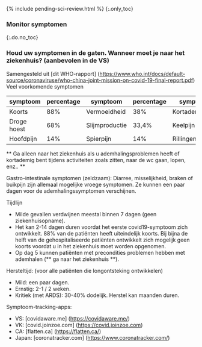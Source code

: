 
{% include pending-sci-review.html %}
{:.only_toc} 
 ### Monitor symptomen 

 {:.do.no_toc} 
 ### Houd uw symptomen in de gaten. Wanneer moet je naar het ziekenhuis? (aanbevolen in de VS) 

Samengesteld uit [dit WHO-rapport] (https://www.who.int/docs/default-source/coronaviruse/who-china-joint-mission-on-covid-19-final-report.pdf) 
 Veel voorkomende symptomen 

 <div class="table-wrap" markdown="1"> 
 
 | symptoom | percentage | symptoom | percentage | symptoom | percentage | 
 | ---------- | ---------- | ---------------- | ---------- | -------------------- | ---------- | 
 | Koorts | 88% | Vermoeidheid | 38% | Kortademigheid | 18% | 
 | Droge hoest | 68% | Slijmproductie | 33,4% | Keelpijn | 14% | 
 | Hoofdpijn | 14% | Spierpijn | 14% | Rillingen | 11% | 

 </div> 
 
 ** Ga alleen naar het ziekenhuis als u ademhalingsproblemen heeft of kortademig bent tijdens activiteiten zoals zitten, naar de wc gaan, lopen, enz.. ** 

 Gastro-intestinale symptomen (zeldzaam): 
 Diarree, misselijkheid, braken of buikpijn zijn allemaal mogelijke vroege symptomen. Ze kunnen een paar dagen voor de ademhalingssymptomen verschijnen. 

 Tijdlijn 
 - Milde gevallen verdwijnen meestal binnen 7 dagen (geen ziekenhuisopname). 
 - Het kan 2-14 dagen duren voordat het eerste covid19-symptoom zich ontwikkelt. 88% van de patiënten heeft uiteindelijk koorts. 
 Bij bijna de helft van de gehospitaliseerde patiënten ontwikkelt zich mogelijk geen koorts voordat u in het ziekenhuis moet worden opgenomen. 
 - Op dag 5 kunnen patiënten met precondities problemen hebben met ademhalen (** ga naar het ziekenhuis **). 

 Hersteltijd: (voor alle patiënten die longontsteking ontwikkelen) 
 - Mild: een paar dagen. 
 - Ernstig: 2-1 / 2 weken. 
 - Kritiek (met ARDS): 30-40% dodelijk. Herstel kan maanden duren. 

 Symptoom-tracking-apps: 
 - VS: [covidaware.me] (https://covidaware.me/) 
 - VK: [covid.joinzoe.com] (https://covid.joinzoe.com) 
 - CA: [flatten.ca] (https://flatten.ca/) 
 - Japan: [coronatracker.com] (https://www.coronatracker.com/) 
